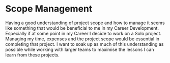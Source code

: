 #  Scope Management

Having a good understanding of project scope and how to manage it seems like something that would be beneficial to me in my Career Development. Especially if at some point in my Career I decide to work on a Solo project. Managing my time, expenses and the project scope would be essential in completing that project. I want to soak up as much of this understanding as possible while working with larger teams to maximise the lessons I can learn from these projects.